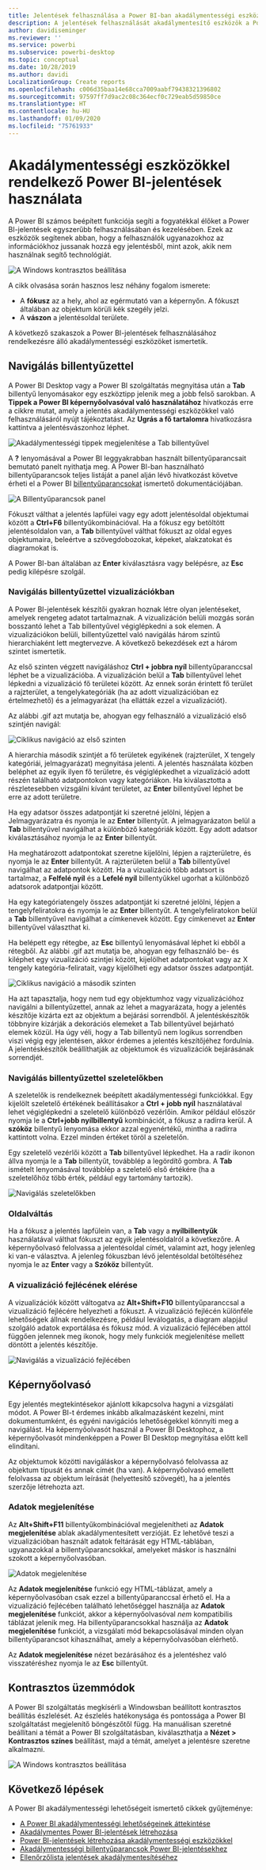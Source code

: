 ```yaml
---
title: Jelentések felhasználása a Power BI-ban akadálymentességi eszközökkel
description: A jelentések felhasználását akadálymentesítő eszközök a Power BI-ban
author: davidiseminger
ms.reviewer: ''
ms.service: powerbi
ms.subservice: powerbi-desktop
ms.topic: conceptual
ms.date: 10/28/2019
ms.author: davidi
LocalizationGroup: Create reports
ms.openlocfilehash: c006d35baa14e68cca7009aabf79438321396802
ms.sourcegitcommit: 97597ff7d9ac2c08c364ecf0c729eab5d59850ce
ms.translationtype: HT
ms.contentlocale: hu-HU
ms.lasthandoff: 01/09/2020
ms.locfileid: "75761933"
---
```

# <a name="consume-power-bi-reports-by-using-accessibility-features"></a>Akadálymentességi eszközökkel rendelkező Power BI-jelentések használata
A Power BI számos beépített funkciója segíti a fogyatékkal élőket a Power BI-jelentések egyszerűbb felhasználásában és kezelésében. Ezek az eszközök segítenek abban, hogy a felhasználók ugyanazokhoz az információkhoz jussanak hozzá egy jelentésből, mint azok, akik nem használnak segítő technológiát.

![A Windows kontrasztos beállítása](media/desktop-accessibility/accessibility-consuming-tools-01.png)

A cikk olvasása során hasznos lesz néhány fogalom ismerete:

* A **fókusz** az a hely, ahol az egérmutató van a képernyőn. A fókuszt általában az objektum körüli kék szegély jelzi.
* A **vászon** a jelentésoldal területe.

A következő szakaszok a Power BI-jelentések felhasználásához rendelkezésre álló akadálymentességi eszközöket ismertetik.

## <a name="keyboard-navigation"></a>Navigálás billentyűzettel

A Power BI Desktop vagy a Power BI szolgáltatás megnyitása után a **Tab** billentyű lenyomásakor egy eszköztipp jelenik meg a jobb felső sarokban. A **Tippek a Power BI képernyőolvasóval való használatához** hivatkozás erre a cikkre mutat, amely a jelentés akadálymentességi eszközökkel való felhasználásáról nyújt tájékoztatást. Az **Ugrás a fő tartalomra** hivatkozásra kattintva a jelentésvászonhoz léphet.

![Akadálymentességi tippek megjelenítése a Tab billentyűvel](media/desktop-accessibility/accessibility-consuming-tools-02.png)

A **?** lenyomásával a Power BI leggyakrabban használt billentyűparancsait bemutató panelt nyithatja meg. A Power BI-ban használható billentyűparancsok teljes listáját a panel alján lévő hivatkozást követve érheti el a Power BI [billentyűparancsokat](desktop-accessibility-keyboard-shortcuts.md) ismertető dokumentációjában.

![A Billentyűparancsok panel](media/desktop-accessibility/accessibility-consuming-tools-03.png)

Fókuszt válthat a jelentés lapfülei vagy egy adott jelentésoldal objektumai között a **Ctrl+F6** billentyűkombinációval. Ha a fókusz egy betöltött jelentésoldalon van, a **Tab** billentyűvel válthat fókuszt az oldal egyes objektumaira, beleértve a szövegdobozokat, képeket, alakzatokat és diagramokat is. 

A Power BI-ban általában az **Enter** kiválasztásra vagy belépésre, az **Esc** pedig kilépésre szolgál.

### <a name="keyboard-navigation-for-visuals"></a>Navigálás billentyűzettel vizualizációkban

A Power BI-jelentések készítői gyakran hoznak létre olyan jelentéseket, amelyek rengeteg adatot tartalmaznak. A vizualizáción belüli mozgás során bosszantó lehet a Tab billentyűvel végiglépkedni a sok elemen. A vizualizációkon belüli, billentyűzettel való navigálás három szintű hierarchiaként lett megtervezve. A következő bekezdések ezt a három szintet ismertetik.

Az első szinten végzett navigáláshoz **Ctrl + jobbra nyíl** billentyűparanccsal léphet be a vizualizációba. A vizualizáción belül a **Tab** billentyűvel lehet lépkedni a vizualizáció fő területei között. Az ennek során érintett fő terület a rajzterület, a tengelykategóriák (ha az adott vizualizációban ez értelmezhető) és a jelmagyarázat (ha ellátták ezzel a vizualizációt).

Az alábbi .gif azt mutatja be, ahogyan egy felhasználó a vizualizáció első szintjén navigál:

![Ciklikus navigáció az első szinten](media/desktop-accessibility/accessibility-consuming-tools-04.gif)

A hierarchia második szintjét a fő területek egyikének (rajzterület, X tengely kategóriái, jelmagyarázat) megnyitása jelenti. A jelentés használata közben beléphet az egyik ilyen fő területre, és végiglépkedhet a vizualizáció adott részén található adatpontokon vagy kategóriákon. Ha kiválasztotta a részletesebben vizsgálni kívánt területet, az **Enter** billentyűvel léphet be erre az adott területre.

Ha egy adatsor összes adatpontját ki szeretné jelölni, lépjen a Jelmagyarázatra és nyomja le az **Enter** billentyűt. A jelmagyarázaton belül a **Tab** billentyűvel navigálhat a különböző kategóriák között. Egy adott adatsor kiválasztásához nyomja le az **Enter** billentyűt.

Ha meghatározott adatpontokat szeretne kijelölni, lépjen a rajzterületre, és nyomja le az **Enter** billentyűt. A rajzterületen belül a **Tab** billentyűvel navigálhat az adatpontok között. Ha a vizualizáció több adatsort is tartalmaz, a **Felfelé nyíl** és a **Lefelé nyíl** billentyűkkel ugorhat a különböző adatsorok adatpontjai között.

Ha egy kategóriatengely összes adatpontját ki szeretné jelölni, lépjen a tengelyfeliratokra és nyomja le az **Enter** billentyűt. A tengelyfeliratokon belül a **Tab** billentyűvel navigálhat a címkenevek között. Egy címkenevet az **Enter** billentyűvel választhat ki.

Ha belépett egy rétegbe, az **Esc** billentyű lenyomásával léphet ki ebből a rétegből. Az alábbi .gif azt mutatja be, ahogyan egy felhasználó be- és kiléphet egy vizualizáció szintjei között, kijelölhet adatpontokat vagy az X tengely kategória-feliratait, vagy kijelölheti egy adatsor összes adatpontját.

![Ciklikus navigáció a második szinten](media/desktop-accessibility/accessibility-consuming-tools-05.gif)

Ha azt tapasztalja, hogy nem tud egy objektumhoz vagy vizualizációhoz navigálni a billentyűzettel, annak az lehet a magyarázata, hogy a jelentés készítője kizárta ezt az objektum a bejárási sorrendből. A jelentéskészítők többnyire kizárják a dekorációs elemeket a Tab billentyűvel bejárható elemek közül. Ha úgy véli, hogy a Tab billentyű nem logikus sorrendben viszi végig egy jelentésen, akkor érdemes a jelentés készítőjéhez fordulnia. A jelentéskészítők beállíthatják az objektumok és vizualizációk bejárásának sorrendjét.

### <a name="keyboard-navigation-for-slicers"></a>Navigálás billentyűzettel szeletelőkben

A szeletelők is rendelkeznek beépített akadálymentességi funkciókkal. Egy kijelölt szeletelő értékének beállításakor a **Ctrl + jobb nyíl** használatával lehet végiglépkedni a szeletelő különböző vezérlőin. Amikor például először nyomja le a **Ctrl+jobb nyílbillentyű** kombinációt, a fókusz a radírra kerül. A **szóköz** billentyű lenyomása ekkor azzal egyenértékű, mintha a radírra kattintott volna. Ezzel minden értéket töröl a szeletelőn.

Egy szeletelő vezérlői között a **Tab** billentyűvel lépkedhet. Ha a radír ikonon állva nyomja le a **Tab** billentyűt, továbblép a legördítő gombra. A **Tab** ismételt lenyomásával továbblép a szeletelő első értékére (ha a szeletelőhöz több érték, például egy tartomány tartozik).

![Navigálás szeletelőkben](media/desktop-accessibility/accessibility-consuming-tools-06.png)

### <a name="switching-pages"></a>Oldalváltás

Ha a fókusz a jelentés lapfülein van, a **Tab** vagy a **nyílbillentyűk** használatával válthat fókuszt az egyik jelentésoldalról a következőre. A képernyőolvasó felolvassa a jelentésoldal címét, valamint azt, hogy jelenleg ki van-e választva. A jelenleg fókuszban lévő jelentésoldal betöltéséhez nyomja le az **Enter** vagy a **Szóköz** billentyűt.

### <a name="accessing-the-visual-header"></a>A vizualizáció fejlécének elérése
A vizualizációk között váltogatva az **Alt+Shift+F10** billentyűparanccsal a vizualizáció fejlécére helyezheti a fókuszt. A vizualizáció fejlécén különféle lehetőségek állnak rendelkezésre, például leválogatás, a diagram alapjául szolgáló adatok exportálása és fókusz mód. A vizualizáció fejlécében attól függően jelennek meg ikonok, hogy mely funkciók megjelenítése mellett döntött a jelentés készítője.

![Navigálás a vizualizáció fejlécében](media/desktop-accessibility/accessibility-consuming-tools-07.png)

## <a name="screen-reader"></a>Képernyőolvasó

Egy jelentés megtekintésekor ajánlott kikapcsolva hagyni a vizsgálati módot. A Power BI-t érdemes inkább alkalmazásként kezelni, mint dokumentumként, és egyéni navigációs lehetőségekkel könnyíti meg a navigálást. Ha képernyőolvasót használ a Power BI Desktophoz, a képernyőolvasót mindenképpen a Power BI Desktop megnyitása előtt kell elindítani.

Az objektumok közötti navigáláskor a képernyőolvasó felolvassa az objektum típusát és annak címét (ha van). A képernyőolvasó emellett felolvassa az objektum leírását (helyettesítő szövegét), ha a jelentés szerzője létrehozta azt.

### <a name="show-data"></a>Adatok megjelenítése
Az **Alt+Shift+F11** billentyűkombinációval megjelenítheti az **Adatok megjelenítése** ablak akadálymentesített verzióját. Ez lehetővé teszi a vizualizációban használt adatok feltárását egy HTML-táblában, ugyanazokkal a billentyűparancsokkal, amelyeket máskor is használni szokott a képernyőolvasóban.

![Adatok megjelenítése](media/desktop-accessibility/accessibility-04.png)

Az **Adatok megjelenítése** funkció egy HTML-táblázat, amely a képernyőolvasóban csak ezzel a billentyűparanccsal érhető el. Ha a vizualizáció fejlécében található lehetőséggel használja az **Adatok megjelenítése** funkciót, akkor a képernyőolvasóval *nem* kompatibilis táblázat jelenik meg.  Ha billentyűparancsokkal használja az **Adatok megjelenítése** funkciót, a vizsgálati mód bekapcsolásával minden olyan billentyűparancsot kihasználhat, amely a képernyőolvasóban elérhető.

Az **Adatok megjelenítése** nézet bezárásához és a jelentéshez való visszatéréshez nyomja le az **Esc** billentyűt.

## <a name="high-contrast-modes"></a>Kontrasztos üzemmódok

A Power BI szolgáltatás megkísérli a Windowsban beállított kontrasztos beállítás észlelését. Az észlelés hatékonysága és pontossága a Power BI szolgáltatást megjelenítő böngészőtől függ. Ha manuálisan szeretné beállítani a témát a Power BI szolgáltatásban, kiválaszthatja a **Nézet > Kontrasztos színes** beállítást, majd a témát, amelyet a jelentésre szeretne alkalmazni.

![A Windows kontrasztos beállítása](media/desktop-accessibility/accessibility-consuming-tools-01.png)


## <a name="next-steps"></a>Következő lépések

A Power BI akadálymentességi lehetőségeit ismertető cikkek gyűjteménye:

* [A Power BI akadálymentességi lehetőségeinek áttekintése](desktop-accessibility-overview.md) 
* [Akadálymentes Power BI-jelentések létrehozása](desktop-accessibility-creating-reports.md) 
* [Power BI-jelentések létrehozása akadálymentességi eszközökkel](desktop-accessibility-creating-tools.md)
* [Akadálymentességi billentyűparancsok Power BI-jelentésekhez](desktop-accessibility-keyboard-shortcuts.md)
* [Ellenőrzőlista jelentések akadálymentesítéséhez](desktop-accessibility-creating-reports.md#report-accessibility-checklist)


